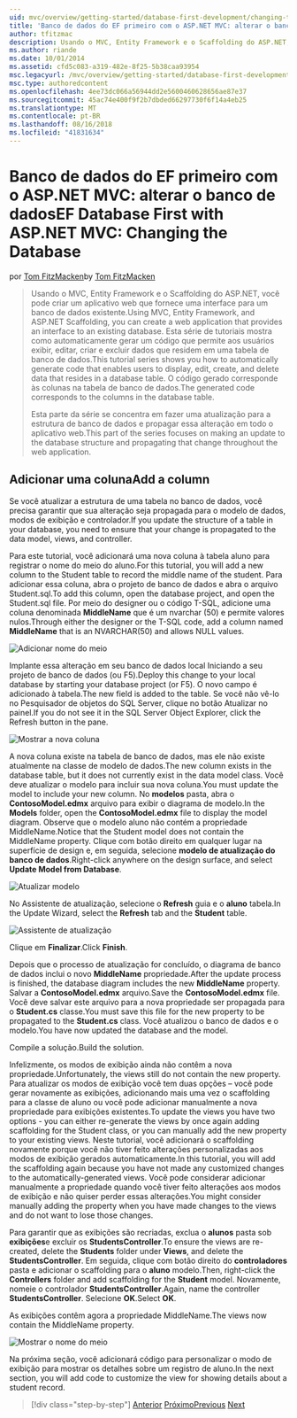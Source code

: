```yaml
---
uid: mvc/overview/getting-started/database-first-development/changing-the-database
title: 'Banco de dados do EF primeiro com o ASP.NET MVC: alterar o banco de dados | Microsoft Docs'
author: tfitzmac
description: Usando o MVC, Entity Framework e o Scaffolding do ASP.NET, você pode criar um aplicativo web que fornece uma interface para um banco de dados existente. Esta série de tutoriais...
ms.author: riande
ms.date: 10/01/2014
ms.assetid: cfd5c083-a319-482e-8f25-5b38caa93954
msc.legacyurl: /mvc/overview/getting-started/database-first-development/changing-the-database
msc.type: authoredcontent
ms.openlocfilehash: 4ee73dc066a56944dd2e5600460628656ae87e37
ms.sourcegitcommit: 45ac74e400f9f2b7dbded66297730f6f14a4eb25
ms.translationtype: MT
ms.contentlocale: pt-BR
ms.lasthandoff: 08/16/2018
ms.locfileid: "41831634"
---
```

<a name="ef-database-first-with-aspnet-mvc-changing-the-database"></a><span data-ttu-id="fda1b-104">Banco de dados do EF primeiro com o ASP.NET MVC: alterar o banco de dados</span><span class="sxs-lookup"><span data-stu-id="fda1b-104">EF Database First with ASP.NET MVC: Changing the Database</span></span>
====================
<span data-ttu-id="fda1b-105">por [Tom FitzMacken](https://github.com/tfitzmac)</span><span class="sxs-lookup"><span data-stu-id="fda1b-105">by [Tom FitzMacken](https://github.com/tfitzmac)</span></span>

> <span data-ttu-id="fda1b-106">Usando o MVC, Entity Framework e o Scaffolding do ASP.NET, você pode criar um aplicativo web que fornece uma interface para um banco de dados existente.</span><span class="sxs-lookup"><span data-stu-id="fda1b-106">Using MVC, Entity Framework, and ASP.NET Scaffolding, you can create a web application that provides an interface to an existing database.</span></span> <span data-ttu-id="fda1b-107">Esta série de tutoriais mostra como automaticamente gerar um código que permite aos usuários exibir, editar, criar e excluir dados que residem em uma tabela de banco de dados.</span><span class="sxs-lookup"><span data-stu-id="fda1b-107">This tutorial series shows you how to automatically generate code that enables users to display, edit, create, and delete data that resides in a database table.</span></span> <span data-ttu-id="fda1b-108">O código gerado corresponde às colunas na tabela de banco de dados.</span><span class="sxs-lookup"><span data-stu-id="fda1b-108">The generated code corresponds to the columns in the database table.</span></span>
> 
> <span data-ttu-id="fda1b-109">Esta parte da série se concentra em fazer uma atualização para a estrutura de banco de dados e propagar essa alteração em todo o aplicativo web.</span><span class="sxs-lookup"><span data-stu-id="fda1b-109">This part of the series focuses on making an update to the database structure and propagating that change throughout the web application.</span></span>


## <a name="add-a-column"></a><span data-ttu-id="fda1b-110">Adicionar uma coluna</span><span class="sxs-lookup"><span data-stu-id="fda1b-110">Add a column</span></span>

<span data-ttu-id="fda1b-111">Se você atualizar a estrutura de uma tabela no banco de dados, você precisa garantir que sua alteração seja propagada para o modelo de dados, modos de exibição e controlador.</span><span class="sxs-lookup"><span data-stu-id="fda1b-111">If you update the structure of a table in your database, you need to ensure that your change is propagated to the data model, views, and controller.</span></span>

<span data-ttu-id="fda1b-112">Para este tutorial, você adicionará uma nova coluna à tabela aluno para registrar o nome do meio do aluno.</span><span class="sxs-lookup"><span data-stu-id="fda1b-112">For this tutorial, you will add a new column to the Student table to record the middle name of the student.</span></span> <span data-ttu-id="fda1b-113">Para adicionar essa coluna, abra o projeto de banco de dados e abra o arquivo Student.sql.</span><span class="sxs-lookup"><span data-stu-id="fda1b-113">To add this column, open the database project, and open the Student.sql file.</span></span> <span data-ttu-id="fda1b-114">Por meio do designer ou o código T-SQL, adicione uma coluna denominada **MiddleName** que é um nvarchar (50) e permite valores nulos.</span><span class="sxs-lookup"><span data-stu-id="fda1b-114">Through either the designer or the T-SQL code, add a column named **MiddleName** that is an NVARCHAR(50) and allows NULL values.</span></span>

![Adicionar nome do meio](changing-the-database/_static/image1.png)

<span data-ttu-id="fda1b-116">Implante essa alteração em seu banco de dados local Iniciando a seu projeto de banco de dados (ou F5).</span><span class="sxs-lookup"><span data-stu-id="fda1b-116">Deploy this change to your local database by starting your database project (or F5).</span></span> <span data-ttu-id="fda1b-117">O novo campo é adicionado à tabela.</span><span class="sxs-lookup"><span data-stu-id="fda1b-117">The new field is added to the table.</span></span> <span data-ttu-id="fda1b-118">Se você não vê-lo no Pesquisador de objetos do SQL Server, clique no botão Atualizar no painel.</span><span class="sxs-lookup"><span data-stu-id="fda1b-118">If you do not see it in the SQL Server Object Explorer, click the Refresh button in the pane.</span></span>

![Mostrar a nova coluna](changing-the-database/_static/image2.png)

<span data-ttu-id="fda1b-120">A nova coluna existe na tabela de banco de dados, mas ele não existe atualmente na classe de modelo de dados.</span><span class="sxs-lookup"><span data-stu-id="fda1b-120">The new column exists in the database table, but it does not currently exist in the data model class.</span></span> <span data-ttu-id="fda1b-121">Você deve atualizar o modelo para incluir sua nova coluna.</span><span class="sxs-lookup"><span data-stu-id="fda1b-121">You must update the model to include your new column.</span></span> <span data-ttu-id="fda1b-122">No **modelos** pasta, abra o **ContosoModel.edmx** arquivo para exibir o diagrama de modelo.</span><span class="sxs-lookup"><span data-stu-id="fda1b-122">In the **Models** folder, open the **ContosoModel.edmx** file to display the model diagram.</span></span> <span data-ttu-id="fda1b-123">Observe que o modelo aluno não contém a propriedade MiddleName.</span><span class="sxs-lookup"><span data-stu-id="fda1b-123">Notice that the Student model does not contain the MiddleName property.</span></span> <span data-ttu-id="fda1b-124">Clique com botão direito em qualquer lugar na superfície de design e, em seguida, selecione **modelo de atualização do banco de dados**.</span><span class="sxs-lookup"><span data-stu-id="fda1b-124">Right-click anywhere on the design surface, and select **Update Model from Database**.</span></span>

![Atualizar modelo](changing-the-database/_static/image3.png)

<span data-ttu-id="fda1b-126">No Assistente de atualização, selecione o **Refresh** guia e o **aluno** tabela.</span><span class="sxs-lookup"><span data-stu-id="fda1b-126">In the Update Wizard, select the **Refresh** tab and the **Student** table.</span></span>

![Assistente de atualização](changing-the-database/_static/image4.png)

<span data-ttu-id="fda1b-128">Clique em **Finalizar**.</span><span class="sxs-lookup"><span data-stu-id="fda1b-128">Click **Finish**.</span></span>

<span data-ttu-id="fda1b-129">Depois que o processo de atualização for concluído, o diagrama de banco de dados inclui o novo **MiddleName** propriedade.</span><span class="sxs-lookup"><span data-stu-id="fda1b-129">After the update process is finished, the database diagram includes the new **MiddleName** property.</span></span> <span data-ttu-id="fda1b-130">Salvar a **ContosoModel.edmx** arquivo.</span><span class="sxs-lookup"><span data-stu-id="fda1b-130">Save the **ContosoModel.edmx** file.</span></span> <span data-ttu-id="fda1b-131">Você deve salvar este arquivo para a nova propriedade ser propagada para o **Student.cs** classe.</span><span class="sxs-lookup"><span data-stu-id="fda1b-131">You must save this file for the new property to be propagated to the **Student.cs** class.</span></span> <span data-ttu-id="fda1b-132">Você atualizou o banco de dados e o modelo.</span><span class="sxs-lookup"><span data-stu-id="fda1b-132">You have now updated the database and the model.</span></span>

<span data-ttu-id="fda1b-133">Compile a solução.</span><span class="sxs-lookup"><span data-stu-id="fda1b-133">Build the solution.</span></span>

<span data-ttu-id="fda1b-134">Infelizmente, os modos de exibição ainda não contêm a nova propriedade.</span><span class="sxs-lookup"><span data-stu-id="fda1b-134">Unfortunately, the views still do not contain the new property.</span></span> <span data-ttu-id="fda1b-135">Para atualizar os modos de exibição você tem duas opções – você pode gerar novamente as exibições, adicionando mais uma vez o scaffolding para a classe de aluno ou você pode adicionar manualmente a nova propriedade para exibições existentes.</span><span class="sxs-lookup"><span data-stu-id="fda1b-135">To update the views you have two options - you can either re-generate the views by once again adding scaffolding for the Student class, or you can manually add the new property to your existing views.</span></span> <span data-ttu-id="fda1b-136">Neste tutorial, você adicionará o scaffolding novamente porque você não tiver feito alterações personalizadas aos modos de exibição gerados automaticamente.</span><span class="sxs-lookup"><span data-stu-id="fda1b-136">In this tutorial, you will add the scaffolding again because you have not made any customized changes to the automatically-generated views.</span></span> <span data-ttu-id="fda1b-137">Você pode considerar adicionar manualmente a propriedade quando você tiver feito alterações aos modos de exibição e não quiser perder essas alterações.</span><span class="sxs-lookup"><span data-stu-id="fda1b-137">You might consider manually adding the property when you have made changes to the views and do not want to lose those changes.</span></span>

<span data-ttu-id="fda1b-138">Para garantir que as exibições são recriadas, exclua o **alunos** pasta sob **exibições**e excluir os **StudentsController**.</span><span class="sxs-lookup"><span data-stu-id="fda1b-138">To ensure the views are re-created, delete the **Students** folder under **Views**, and delete the **StudentsController**.</span></span> <span data-ttu-id="fda1b-139">Em seguida, clique com botão direito do **controladores** pasta e adicionar o scaffolding para o **aluno** modelo.</span><span class="sxs-lookup"><span data-stu-id="fda1b-139">Then, right-click the **Controllers** folder and add scaffolding for the **Student** model.</span></span> <span data-ttu-id="fda1b-140">Novamente, nomeie o controlador **StudentsController**.</span><span class="sxs-lookup"><span data-stu-id="fda1b-140">Again, name the controller **StudentsController**.</span></span> <span data-ttu-id="fda1b-141">Selecione **OK**.</span><span class="sxs-lookup"><span data-stu-id="fda1b-141">Select **OK**.</span></span>

<span data-ttu-id="fda1b-142">As exibições contêm agora a propriedade MiddleName.</span><span class="sxs-lookup"><span data-stu-id="fda1b-142">The views now contain the MiddleName property.</span></span>

![Mostrar o nome do meio](changing-the-database/_static/image5.png)

<span data-ttu-id="fda1b-144">Na próxima seção, você adicionará código para personalizar o modo de exibição para mostrar os detalhes sobre um registro de aluno.</span><span class="sxs-lookup"><span data-stu-id="fda1b-144">In the next section, you will add code to customize the view for showing details about a student record.</span></span>

> [!div class="step-by-step"]
> <span data-ttu-id="fda1b-145">[Anterior](generating-views.md)
> [Próximo](customizing-a-view.md)</span><span class="sxs-lookup"><span data-stu-id="fda1b-145">[Previous](generating-views.md)
[Next](customizing-a-view.md)</span></span>
